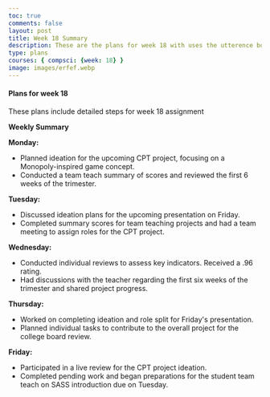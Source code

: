 ```yaml
---
toc: true
comments: false
layout: post
title: Week 18 Summary
description: These are the plans for week 18 with uses the utterence bot
type: plans
courses: { compsci: {week: 18} }
image: images/erfef.webp
---
```



#### Plans for week 18
These plans include detailed steps for week 18 assignment

**Weekly Summary**

**Monday:**
- Planned ideation for the upcoming CPT project, focusing on a Monopoly-inspired game concept.
- Conducted a team teach summary of scores and reviewed the first 6 weeks of the trimester.

**Tuesday:**
- Discussed ideation plans for the upcoming presentation on Friday.
- Completed summary scores for team teaching projects and had a team meeting to assign roles for the CPT project.

**Wednesday:**
- Conducted individual reviews to assess key indicators. Received a .96 rating.
- Had discussions with the teacher regarding the first six weeks of the trimester and shared project progress.

**Thursday:**
- Worked on completing ideation and role split for Friday's presentation.
- Planned individual tasks to contribute to the overall project for the college board review.

**Friday:**
- Participated in a live review for the CPT project ideation.
- Completed pending work and began preparations for the student team teach on SASS introduction due on Tuesday.
